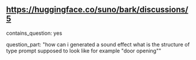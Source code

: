 ## https://huggingface.co/suno/bark/discussions/5

contains_question: yes

question_part: "how can i generated a sound effect what is the structure of type prompt supposed to look like for example "door opening""
